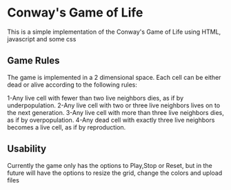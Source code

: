 # Conway's Game of Life

This is a simple implementation of the Conway's Game of Life using HTML, javascript and some css

## Game Rules

The game is implemented in a 2 dimensional space. Each cell can be either dead or alive according to the following rules:
  
  1-Any live cell with fewer than two live neighbors dies, as if by underpopulation.
  2-Any live cell with two or three live neighbors lives on to the next generation.
  3-Any live cell with more than three live neighbors dies, as if by overpopulation.
  4-Any dead cell with exactly three live neighbors becomes a live cell, as if by reproduction.

## Usability

Currently the game only has the options to Play,Stop or Reset, but in the future will have the options to resize the grid, change the colors and upload files



